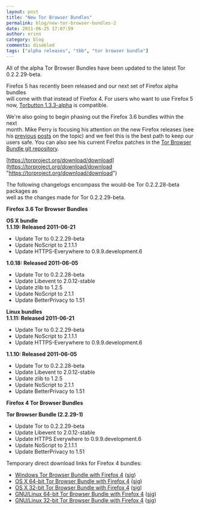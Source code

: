 ```yaml
---
layout: post
title: "New Tor Browser Bundles"
permalink: blog/new-tor-browser-bundles-2
date: 2011-06-25 17:07:59
author: erinn
category: blog
comments: disabled
tags: ["alpha releases", "tbb", "tor browser bundle"]
---
```


All of the alpha Tor Browser Bundles have been updated to the latest Tor 0.2.2.29-beta.

Firefox 5 has recently been released and our next set of Firefox alpha bundles  
 will come with that instead of Firefox 4. For users who want to use Firefox 5  
 now, [Torbutton 1.3.3-alpha](https://www.torproject.org/torbutton/) is compatible.

We're also going to begin phasing out the Firefox 3.6 bundles within the next  
 month. Mike Perry is focusing his attention on the new Firefox releases (see  
 his [previous](https://blog.torproject.org/blog/toggle-or-not-toggle-end%20torbutton) [posts](http://blog.torproject.org/blog/improving-private-browsing-modes-do-not-track-vs-real-privacy-design) on the topic) and we feel this is the best path to keep our users safe. You can also see his current Firefox patches in the [Tor Browser Bundle git repository](https://gitweb.torproject.org/torbrowser.git/tree/refs/heads/maint-2.2:/src/current-patches).

[https://torproject.org/download/download](https://torproject.org/download/download "https://torproject.org/download/download")

The following changelogs encompass the would-be Tor 0.2.2.28-beta packages as  
 well as the changes made for Tor 0.2.2.29-beta.

**Firefox 3.6 Tor Browser Bundles**

**OS X bundle**  
 **1.1.19: Released 2011-06-21**

-   Update Tor to 0.2.2.29-beta
-   Update NoScript to 2.1.1.1
-   Update HTTPS-Everywhere to 0.9.9.development.6

**1.0.18: Released 2011-06-05**

-   Update Tor to 0.2.2.28-beta
-   Update Libevent to 2.0.12-stable
-   Update zlib to 1.2.5
-   Update NoScript to 2.1.1
-   Update BetterPrivacy to 1.51

**Linux bundles**  
 **1.1.11: Released 2011-06-21**

-   Update Tor to 0.2.2.29-beta
-   Update NoScript to 2.1.1.1
-   Update HTTPS-Everywhere to 0.9.9.development.6

**1.1.10: Released 2011-06-05**

-   Update Tor to 0.2.2.28-beta
-   Update Libevent to 2.0.12-stable
-   Update zlib to 1.2.5
-   Update NoScript to 2.1.1
-   Update BetterPrivacy to 1.51

**Firefox 4 Tor Browser Bundles**

**Tor Browser Bundle (2.2.29-1)**

-   Update Tor to 0.2.2.29-beta
-   Update Libevent to 2.0.12-stable
-   Update HTTPS Everywhere to 0.9.9.development.6
-   Update NoScript to 2.1.1.1
-   Update BetterPrivacy to 1.51

Temporary direct download links for Firefox 4 bundles:

-   [Windows Tor Browser Bundle with Firefox 4](https://torproject.org/dist/torbrowser/tor-browser-2.2.29-1-alpha_en-US.exe) ([sig](https://torproject.org/dist/torbrowser/tor-browser-2.2.29-1-alpha_en-US.ex.asc))
-   [OS X 64-bit Tor Browser Bundle with Firefox 4](https://torproject.org/dist/torbrowser/osx/TorBrowser-2.2.29-1-alpha-osx-x86_64-en-US.zip) ([sig](https://torproject.org/dist/torbrowser/osx/TorBrowser-2.2.29-1-alpha-osx-x86_64-en-US.zip.asc))
-   [OS X 32-bit Tor Browser Bundle with Firefox 4](https://torproject.org/dist/torbrowser/osx/TorBrowser-2.2.29-1-alpha-osx-i386-en-US.zip) ([sig](https://torproject.org/dist/torbrowser/osx/TorBrowser-2.2.29-1-alpha-osx-i386-en-US.zip.asc))
-   [GNU/Linux 64-bit Tor Browser Bundle with Firefox 4](https://torproject.org/dist/torbrowser/linux/tor-browser-gnu-linux-x86_64-2.2.29-1-alpha-en-US.tar.gz) ([sig](https://torproject.org/dist/torbrowser/linux/tor-browser-gnu-linux-x86_64-2.2.29-1-alpha-en-US.tar.gz.asc))
-   [GNU/Linux 32-bit Tor Browser Bundle with Firefox 4](https://torproject.org/dist/torbrowser/linux/tor-browser-gnu-linux-i686-2.2.29-2-alpha-en-US.tar.gz) ([sig](https://torproject.org/dist/torbrowser/linux/tor-browser-gnu-linux-i686-2.2.29-2-alpha-en-US.tar.gz.asc))


